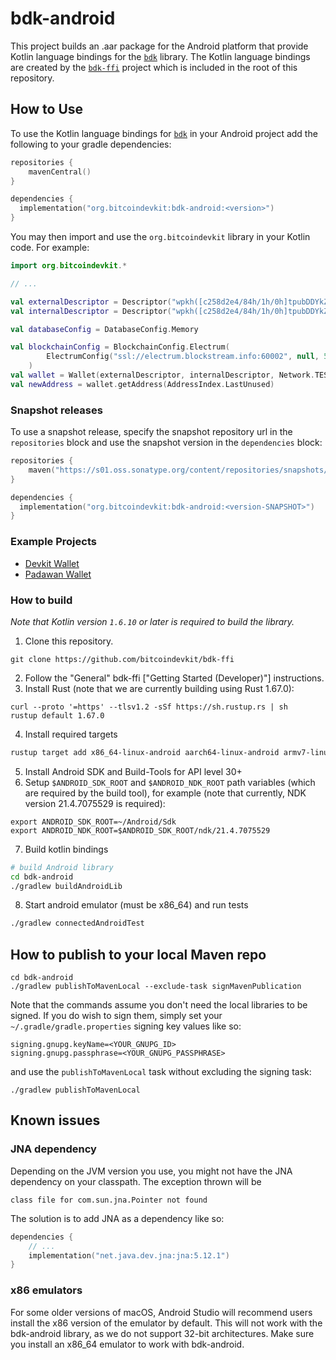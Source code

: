 # bdk-android
This project builds an .aar package for the Android platform that provide Kotlin language bindings for the [`bdk`] library. The Kotlin language bindings are created by the [`bdk-ffi`] project which is included in the root of this repository.

## How to Use
To use the Kotlin language bindings for [`bdk`] in your Android project add the following to your gradle dependencies:
```kotlin
repositories {
    mavenCentral()
}

dependencies {
  implementation("org.bitcoindevkit:bdk-android:<version>")
}
```

You may then import and use the `org.bitcoindevkit` library in your Kotlin code. For example:
```kotlin
import org.bitcoindevkit.*

// ...

val externalDescriptor = Descriptor("wpkh([c258d2e4/84h/1h/0h]tpubDDYkZojQFQjht8Tm4jsS3iuEmKjTiEGjG6KnuFNKKJb5A6ZUCUZKdvLdSDWofKi4ToRCwb9poe1XdqfUnP4jaJjCB2Zwv11ZLgSbnZSNecE/0/*)", Network.TESTNET)
val internalDescriptor = Descriptor("wpkh([c258d2e4/84h/1h/0h]tpubDDYkZojQFQjht8Tm4jsS3iuEmKjTiEGjG6KnuFNKKJb5A6ZUCUZKdvLdSDWofKi4ToRCwb9poe1XdqfUnP4jaJjCB2Zwv11ZLgSbnZSNecE/1/*)", Network.TESTNET)

val databaseConfig = DatabaseConfig.Memory

val blockchainConfig = BlockchainConfig.Electrum(
        ElectrumConfig("ssl://electrum.blockstream.info:60002", null, 5u, null, 10u, true)
    )
val wallet = Wallet(externalDescriptor, internalDescriptor, Network.TESTNET, databaseConfig, blockchainConfig)
val newAddress = wallet.getAddress(AddressIndex.LastUnused)
```

### Snapshot releases
To use a snapshot release, specify the snapshot repository url in the `repositories` block and use the snapshot version in the `dependencies` block:
```kotlin
repositories {
    maven("https://s01.oss.sonatype.org/content/repositories/snapshots/")
}

dependencies {
  implementation("org.bitcoindevkit:bdk-android:<version-SNAPSHOT>")
}
```

### Example Projects
* [Devkit Wallet](https://github.com/thunderbiscuit/devkit-wallet)
* [Padawan Wallet](https://github.com/thunderbiscuit/padawan-wallet)

### How to build
_Note that Kotlin version `1.6.10` or later is required to build the library._

1. Clone this repository.
```shell
git clone https://github.com/bitcoindevkit/bdk-ffi
```
2. Follow the "General" bdk-ffi ["Getting Started (Developer)"] instructions. 
3. Install Rust (note that we are currently building using Rust 1.67.0):
```shell
curl --proto '=https' --tlsv1.2 -sSf https://sh.rustup.rs | sh
rustup default 1.67.0
```
4. Install required targets
```sh
rustup target add x86_64-linux-android aarch64-linux-android armv7-linux-androideabi
```
5. Install Android SDK and Build-Tools for API level 30+
6. Setup `$ANDROID_SDK_ROOT` and `$ANDROID_NDK_ROOT` path variables (which are required by the
   build tool), for example (note that currently, NDK version 21.4.7075529 is required):
```shell
export ANDROID_SDK_ROOT=~/Android/Sdk
export ANDROID_NDK_ROOT=$ANDROID_SDK_ROOT/ndk/21.4.7075529
```
7. Build kotlin bindings
 ```sh
 # build Android library
 cd bdk-android
 ./gradlew buildAndroidLib
 ```
8. Start android emulator (must be x86_64) and run tests
```sh
./gradlew connectedAndroidTest
```

## How to publish to your local Maven repo
```shell
cd bdk-android
./gradlew publishToMavenLocal --exclude-task signMavenPublication
```

Note that the commands assume you don't need the local libraries to be signed. If you do wish to sign them, simply set your `~/.gradle/gradle.properties` signing key values like so:
```properties
signing.gnupg.keyName=<YOUR_GNUPG_ID>
signing.gnupg.passphrase=<YOUR_GNUPG_PASSPHRASE>
```

and use the `publishToMavenLocal` task without excluding the signing task:
```shell
./gradlew publishToMavenLocal
```

## Known issues
### JNA dependency
Depending on the JVM version you use, you might not have the JNA dependency on your classpath. The exception thrown will be
```shell
class file for com.sun.jna.Pointer not found
```
The solution is to add JNA as a dependency like so:
```kotlin
dependencies {
    // ...
    implementation("net.java.dev.jna:jna:5.12.1")
}
```

### x86 emulators
For some older versions of macOS, Android Studio will recommend users install the x86 version of the emulator by default. This will not work with the bdk-android library, as we do not support 32-bit architectures. Make sure you install an x86_64 emulator to work with bdk-android.

[`bdk`]: https://github.com/bitcoindevkit/bdk
[`bdk-ffi`]: https://github.com/bitcoindevkit/bdk-ffi
